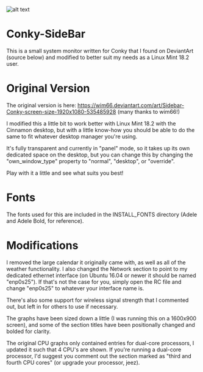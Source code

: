 ![alt text](https://raw.githubusercontent.com/TheodoreBellas/Conky-SideBar/master/Sidebar-Conky_Rc.png)


# Conky-SideBar
This is a small system monitor written for Conky that I found on DeviantArt (source below) and modified to better suit my needs as a Linux Mint 18.2 user.


# Original Version

The original version is here: https://wim66.deviantart.com/art/Sidebar-Conky-screen-size-1920x1080-535485928   (many thanks to wim66!)

I modified this a little bit to work better with Linux Mint 18.2 with the Cinnamon desktop, but with a little know-how
you should be able to do the same to fit whatever desktop manager you're using.

It's fully transparent and currently in "panel" mode, so it takes up its own dedicated space on the desktop, 
but you can change this by changing the "own_window_type" property to "normal", "desktop", or "override".

Play with it a little and see what suits you best!

# Fonts

The fonts used for this are included in the INSTALL_FONTS directory (Adele and Adele Bold, for reference).

# Modifications

I removed the large calendar it originally came with, as well as all of the weather functionality.
I also changed the Network section to point to my dedicated ethernet interface (on Ubuntu 16.04 or newer it should be named "enp0s25").
If that's not the case for you, simply open the RC file and change "enp0s25" to whatever your interface name is.

There's also some support for wireless signal strength that I commented out, but left in for others to use if necessary.

The graphs have been sized down a little (I was running this on a 1600x900 screen), and some of the section titles
have been positionally changed and bolded for clarity. 

The original CPU graphs only contained entries for dual-core processors, I updated it such that 4 CPU's are shown. If you're running 
a dual-core processor, I'd suggest you comment out the section marked as "third and fourth CPU cores" (or upgrade your processor, jeez).
